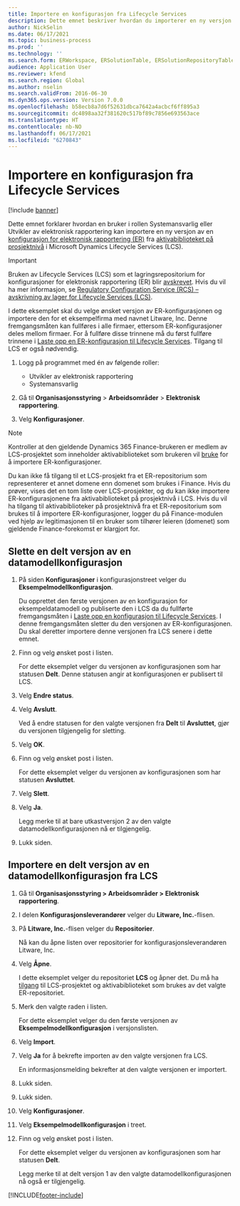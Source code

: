 ```yaml
---
title: Importere en konfigurasjon fra Lifecycle Services
description: Dette emnet beskriver hvordan du importerer en ny versjon av en ER-konfigurasjon (Elektronisk rapportering) fra Microsoft Dynamics Lifecycle Services (LCS).
author: NickSelin
ms.date: 06/17/2021
ms.topic: business-process
ms.prod: ''
ms.technology: ''
ms.search.form: ERWorkspace, ERSolutionTable, ERSolutionRepositoryTable, ERSolutionImport
audience: Application User
ms.reviewer: kfend
ms.search.region: Global
ms.author: nselin
ms.search.validFrom: 2016-06-30
ms.dyn365.ops.version: Version 7.0.0
ms.openlocfilehash: b58ecb8a7d6f52631dbca7642a4acbcf6ff895a3
ms.sourcegitcommit: dc4898aa32f381620c517bf89c7856e693563ace
ms.translationtype: HT
ms.contentlocale: nb-NO
ms.lasthandoff: 06/17/2021
ms.locfileid: "6270843"
---
```

# <a name="import-a-configuration-from-lifecycle-services"></a>Importere en konfigurasjon fra Lifecycle Services

[!include [banner](../../includes/banner.md)]

Dette emnet forklarer hvordan en bruker i rollen Systemansvarlig eller Utvikler av elektronisk rapportering kan importere en ny versjon av en [konfigurasjon for elektronisk rapportering (ER)](../general-electronic-reporting.md#Configuration) fra [aktivabiblioteket på prosjektnivå](../../lifecycle-services/asset-library.md) i Microsoft Dynamics Lifecycle Services (LCS).

> [!IMPORTANT]
> Bruken av Lifecycle Services (LCS) som et lagringsrepositorium for konfigurasjoner for elektronisk rapportering (ER) blir [avskrevet](../../../../finance/get-started/removed-deprecated-features-finance.md#features-removed-or-deprecated-in-the-finance-10017-release). Hvis du vil ha mer informasjon, se [Regulatory Configuration Service (RCS) – avskrivning av lager for Lifecycle Services (LCS)](../../../../finance/localizations/rcs-lcs-repo-dep-faq.md).

I dette eksemplet skal du velge ønsket versjon av ER-konfigurasjonen og importere den for et eksempelfirma med navnet Litware, Inc. Denne fremgangsmåten kan fullføres i alle firmaer, ettersom ER-konfigurasjoner deles mellom firmaer. For å fullføre disse trinnene må du først fullføre trinnene i [Laste opp en ER-konfigurasjon til Lifecycle Services](er-upload-configuration-into-lifecycle-services.md). Tilgang til LCS er også nødvendig.

1. Logg på programmet med én av følgende roller:

    - Utvikler av elektronisk rapportering
    - Systemansvarlig

2. Gå til **Organisasjonsstyring** \> **Arbeidsområder** \> **Elektronisk rapportering**.
3. Velg **Konfigurasjoner**.

<a name="accessconditions"></a>
> [!NOTE]
> Kontroller at den gjeldende Dynamics 365 Finance-brukeren er medlem av LCS-prosjektet som inneholder aktivabiblioteket som brukeren vil [bruke](../../lifecycle-services/asset-library.md#asset-library-support) for å importere ER-konfigurasjoner.
>
> Du kan ikke få tilgang til et LCS-prosjekt fra et ER-repositorium som representerer et annet domene enn domenet som brukes i Finance. Hvis du prøver, vises det en tom liste over LCS-prosjekter, og du kan ikke importere ER-konfigurasjonene fra aktivabiblioteket på prosjektnivå i LCS. Hvis du vil ha tilgang til aktivabiblioteker på prosjektnivå fra et ER-repositorium som brukes til å importere ER-konfigurasjoner, logger du på Finance-modulen ved hjelp av legitimasjonen til en bruker som tilhører leieren (domenet) som gjeldende Finance-forekomst er klargjort for.

## <a name="delete-a-shared-version-of-a-data-model-configuration"></a>Slette en delt versjon av en datamodellkonfigurasjon

1. På siden **Konfigurasjoner** i konfigurasjonstreet velger du **Eksempelmodellkonfigurasjon**.

    Du opprettet den første versjonen av en konfigurasjon for eksempeldatamodell og publiserte den i LCS da du fullførte fremgangsmåten i [Laste opp en konfigurasjon til Lifecycle Services](er-upload-configuration-into-lifecycle-services.md). I denne fremgangsmåten sletter du den versjonen av ER-konfigurasjonen. Du skal deretter importere denne versjonen fra LCS senere i dette emnet.

2. Finn og velg ønsket post i listen.

    For dette eksemplet velger du versjonen av konfigurasjonen som har statusen **Delt**. Denne statusen angir at konfigurasjonen er publisert til LCS.

3. Velg **Endre status**.
4. Velg **Avslutt**.

    Ved å endre statusen for den valgte versjonen fra **Delt** til **Avsluttet**, gjør du versjonen tilgjengelig for sletting.

5. Velg **OK**.
6. Finn og velg ønsket post i listen.

    For dette eksemplet velger du versjonen av konfigurasjonen som har statusen **Avsluttet**.

7. Velg **Slett**.
8. Velg **Ja**.

    Legg merke til at bare utkastversjon 2 av den valgte datamodellkonfigurasjonen nå er tilgjengelig.

9. Lukk siden.

## <a name="import-a-shared-version-of-a-data-model-configuration-from-lcs"></a>Importere en delt versjon av en datamodellkonfigurasjon fra LCS

1. Gå til **Organisasjonsstyring \> Arbeidsområder \> Elektronisk rapportering**.

2. I delen **Konfigurasjonsleverandører** velger du **Litware, Inc.**-flisen.

3. På **Litware, Inc.**-flisen velger du **Repositorier**.

    Nå kan du åpne listen over repositorier for konfigurasjonsleverandøren Litware, Inc.

4. Velg **Åpne**.

    I dette eksemplet velger du repositoriet **LCS** og åpner det. Du må ha [tilgang](#accessconditions) til LCS-prosjektet og aktivabiblioteket som brukes av det valgte ER-repositoriet.

5. Merk den valgte raden i listen.

    For dette eksemplet velger du den første versjonen av **Eksempelmodellkonfigurasjon** i versjonslisten.

6. Velg **Import**.
7. Velg **Ja** for å bekrefte importen av den valgte versjonen fra LCS.

    En informasjonsmelding bekrefter at den valgte versjonen er importert.

8. Lukk siden.
9. Lukk siden.
10. Velg **Konfigurasjoner**.
11. Velg **Eksempelmodellkonfigurasjon** i treet.
12. Finn og velg ønsket post i listen.

    For dette eksemplet velger du versjonen av konfigurasjonen som har statusen **Delt**.

    Legg merke til at delt versjon 1 av den valgte datamodellkonfigurasjonen nå også er tilgjengelig.


[!INCLUDE[footer-include](../../../../includes/footer-banner.md)]
